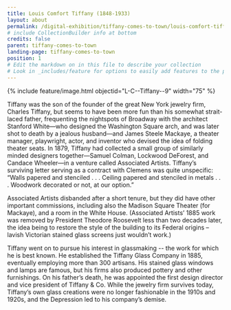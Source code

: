 ```yaml
---
title: Louis Comfort Tiffany (1848-1933)
layout: about
permalink: /digital-exhibition/tiffany-comes-to-town/louis-comfort-tiffany.html
# include CollectionBuilder info at bottom
credits: false
parent: tiffany-comes-to-town
landing-page: tiffany-comes-to-town
position: 1
# Edit the markdown on in this file to describe your collection
# Look in _includes/feature for options to easily add features to the page
---
```


{% include feature/image.html objectid="L-C--Tiffany--9" width="75" %}

Tiffany was the son of the founder of the great New York jewelry firm, Charles Tiffany, but seems to have been more fun than his somewhat strait-laced father, frequenting the nightspots of Broadway with the architect Stanford White—who designed the Washington Square arch, and was later shot to death by a jealous husband—and James Steele Mackaye, a theater manager, playwright, actor, and inventor who devised the idea of folding theater seats. In 1879, Tiffany had collected a small group of similarly minded designers together—Samuel Colman, Lockwood DeForest, and Candace Wheeler—in a venture called Associated Artists. Tiffany’s surviving letter serving as a contract with Clemens was quite unspecific: “Walls papered and stenciled . . . Ceiling papered and stenciled in metals . . . Woodwork decorated or not, at our option.”

Associated Artists disbanded after a short tenure, but they did have other important commissions, including  also the Madison Square Theater (for Mackaye), and a room in the White House. (Associated Artists’ 1885 work was removed by President Theodore Roosevelt less than two decades later, the idea being to restore the style of the building to its Federal origins – lavish Victorian stained glass screens just wouldn’t work.)

Tiffany went on to pursue his interest in glassmaking -- the work for which he is best known. He established the Tiffany Glass Company in 1885, eventually employing more than 300 artisans. His stained glass windows and lamps are famous, but his firms also produced pottery and other furnishings.  On his father’s death, he was appointed the first design director and vice president of Tiffany & Co. While the jewelry firm survives today, Tiffany’s own glass creations were no longer fashionable in the 1910s and 1920s, and the Depression led to his company’s demise.